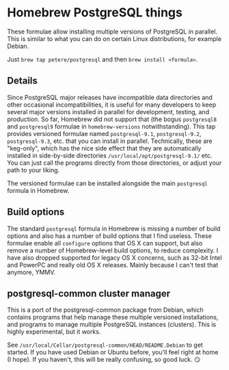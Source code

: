 Homebrew PostgreSQL things
==========================

These formulae allow installing multiple versions of PostgreSQL in parallel.  This is similar to what you can do on certain Linux distributions, for example Debian.

Just `brew tap petere/postgresql` and then `brew install <formula>`.

Details
-------

Since PostgreSQL major releases have incompatible data directories and other occasional incompatibilities, it is useful for many developers to keep several major versions installed in parallel for development, testing, and production.  So far, Homebrew did not support that (the bogus `postgresql8` and `postgresql9` formulae in `homebrew-versions` notwithstanding).  This tap provides versioned formulae named `postgresql-9.1`, `postgresql-9.2`, `postgresql-9.3`, etc. that you can install in parallel.  Technically, these are "keg-only", which has the nice side effect that they are automatically installed in side-by-side directories `/usr/local/opt/postgresql-9.1/` etc.  You can just call the programs directly from those directories, or adjust your path to your liking.

The versioned formulae can be installed alongside the main `postgresql` formula in Homebrew.

Build options
-------------

The standard `postgresql` formula in Homebrew is missing a number of build options and also has a number of build options that I find useless.  These formulae enable all `configure` options that OS X can support, but also remove a number of Homebrew-level build options, to reduce complexity.  I have also dropped supported for legacy OS X concerns, such as 32-bit Intel and PowerPC and really old OS X releases.  Mainly because I can't test that anymore, YMMV.

postgresql-common cluster manager
---------------------------------

This is a port of the postgresql-common package from Debian, which contains programs that help manage these multiple versioned installations, and programs to manage multiple PostgreSQL instances (clusters).  This is highly experimental, but it works.

See `/usr/local/Cellar/postgresql-common/HEAD/README.Debian` to get started.  If you have used Debian or Ubuntu before, you'll feel right at home (I hope).  If you haven't, this will be really confusing, so good luck. :smirk:
